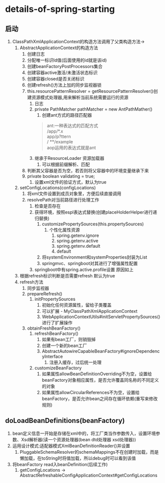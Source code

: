 # details-of-spring-starting

## 启动

1. ClassPathXmlApplicationContext的构造方法调用了父类构造方法->
    1. AbstractApplicationContext的构造方法
        1. 创建日志
        1. 分配唯一标识Id值(后面使用的id就是该id)
        1. 创建beanFactoryPostProcessors集合
        1. 创建容器active激活/未激活状态标识
        1. 创建容器closed是否关闭标识
        1. 创建refresh()方法上加的同步监视器锁
        1. this.resourcePatternResolver = getResourcePatternResolver()创建资源模式处理器,用来解析当前系统需要运行的资源
            1. 日志
            1. private PathMatcher pathMatcher = new AntPathMather()
                1. 创建ant方式的路径匹配器
               > ant:一种表达式的匹配方式<br/>
               /app/*.x<br/>
               app/p?ttern<br/>
               / **/example<br/>
               aop运用的表达式就是ant
            1. 继承于ResourceLoader 资源加载器
                1. 可以根据前缀解析、匹配
        1. 判断其父容器是否为空，若否则将父容器中的环境变量继承下来
        1. private boolean validating = true;
            1. 设置xml文件的验证方式，默认为true
    1. setConfigLocations(configLocations)
        1. 将xml文件设置到成员对象里，方便后续直接调用
        1. resolvePath对当前路径进行处理工作
            1. 检查是否存在
            1. 获得环境，按照espl表达式替换(创建placeHolderHelper进行递归替换)
                1. customizePropertySources(this.propertySources)
                    1. 个性化属性资源
                        1. spring.getenv.ignore
                        1. spring.getenv.active
                        1. spring.getenv.default
                        1. default
                1. 将systemEnvironment和systemProperties封装为List
                1. springmvc、springboot对其进行了增强属性配置
            1. springboot中有spring.active.profile设置 原因如上
    1. 根据refresh标识判断是否需要refresh 默认为true
    1. refresh方法
        1. 同步监视器
        1. prepareRefresh()
            1. initPropertySources
                1. 初始化任何资源属性，留给子类覆盖
                1. 可以扩展 - MyClassPathXmlApplicationContext
                1. WebApplicationContextUtils#initServletPropertySources()进行了扩展操作
        1. obtainFreshBeanFactory()
            1. refreshBeanFactory()
                1. 如果有bean工厂，则销毁掉
                1. 创建一个新的bean工厂
                1. AbstractAutowireCapableBeanFactory#ignoreDependencyInterface
                    1. 注册入缓存，过后统一处理
            1. customizeBeanFactory
                1. 如果属性allowBeanDefinitionOverriding不为空，设置给beanFactory对象相应属性，是否允许覆盖同名称的不同定义的对象
                1. 如果属性allowCircularReferences不为空，设置给beanFactory，是否允许bean之间存在循环依赖(重写来修改规则)
## doLoadBeanDefinitions(beanFactory)
1. bean定义信息一开始是存储在xml中的，将工厂类当作参数传入，设置环境参数、Xsd解析器(读一个资源处理器(bean dtd处理器 xsd处理器))
1. 运用设计模式:适配器模式XmlBeanDefinitionReader()并设置
   1. PluggableSchemaResolver的schemaMappings不在创建时加载，而是懒加载，在toString时将值加载，所以debug时可以看到该值
1. 将beanFactory read入beanDefinition(后续工作)
    1. getConfigLocations -> AbstractRefreshableConfigApplicationContext#getConfigLocations
